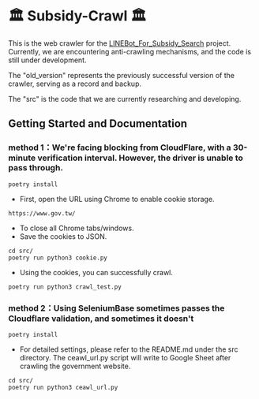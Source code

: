 # 🏛️ Subsidy-Crawl 🏛️

This is the web crawler for the [LINEBot_For_Subsidy_Search](https://github.com/Fionn88/LineBot-Subsidy) project. Currently, we are encountering anti-crawling mechanisms, and the code is still under development.

The "old_version" represents the previously successful version of the crawler, serving as a record and backup.

The "src" is the code that we are currently researching and developing.

## Getting Started and Documentation

### method 1：We're facing blocking from CloudFlare, with a 30-minute verification interval. However, the driver is unable to pass through.

```
poetry install
```

- First, open the URL using Chrome to enable cookie storage.
```
https://www.gov.tw/
```

- To close all Chrome tabs/windows.
- Save the cookies to JSON.
```
cd src/
poetry run python3 cookie.py
```

- Using the cookies, you can successfully crawl.
```
poetry run python3 crawl_test.py
```

### method 2：Using SeleniumBase sometimes passes the Cloudflare validation, and sometimes it doesn't

```
poetry install
```

- For detailed settings, please refer to the README.md under the src directory. The ceawl_url.py script will write to Google Sheet after crawling the government website.
```
cd src/
poetry run python3 ceawl_url.py
```